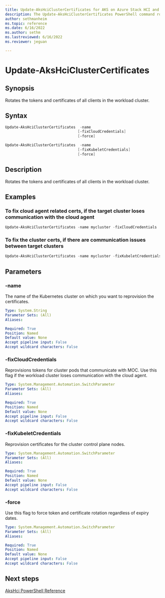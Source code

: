 ```yaml
---
title: Update-AksHciClusterCertificates for AKS on Azure Stack HCI and Windows Server
description: The Update-AksHciClusterCertificates PowerShell command rotates tokens and certificates of all clients in the workload cluster.
author: sethmanheim
ms.topic: reference
ms.date: 6/16/2022
ms.author: sethm 
ms.lastreviewed: 6/16/2022
ms.reviewer: jeguan

---
```


# Update-AksHciClusterCertificates

## Synopsis

Rotates the tokens and certificates of all clients in the workload cluster.

## Syntax

```powershell
Update-AksHciClusterCertificates  -name
                                 [-fixCloudCredentials]
                                 [-force]
```

```powershell
Update-AksHciClusterCertificates  -name
                                 [-fixKubeletCredentials]
                                 [-force]
```

## Description

Rotates the tokens and certificates of all clients in the workload cluster.

## Examples

### To fix cloud agent related certs, if the target cluster loses communication with the cloud agent

```PowerShell
Update-AksHciClusterCertificates -name mycluster -fixCloudCredentials
```

### To fix the cluster certs, if there are communication issues between target clusters

```PowerShell
Update-AksHciClusterCertificates -name mycluster -fixKubeletCredentials
```

## Parameters

### -name

The name of the Kubernetes cluster on which you want to reprovision the certificates.

```yaml
Type: System.String
Parameter Sets: (All)
Aliases:

Required: True
Position: Named
Default value: None
Accept pipeline input: False
Accept wildcard characters: False
```

### -fixCloudCredentials

Reprovisions tokens for cluster pods that communicate with MOC. Use this flag if the workload cluster loses communication with the cloud agent.

```yaml
Type: System.Management.Automation.SwitchParameter
Parameter Sets: (All)
Aliases:

Required: True
Position: Named
Default value: None
Accept pipeline input: False
Accept wildcard characters: False
```

### -fixKubeletCredentials

Reprovision certificates for the cluster control plane nodes.

```yaml
Type: System.Management.Automation.SwitchParameter
Parameter Sets: (All)
Aliases:

Required: True
Position: Named
Default value: None
Accept pipeline input: False
Accept wildcard characters: False
```

### -force

Use this flag to force token and certificate rotation regardless of expiry dates.

```yaml
Type: System.Management.Automation.SwitchParameter
Parameter Sets: (All)
Aliases:

Required: True
Position: Named
Default value: None
Accept pipeline input: False
Accept wildcard characters: False
```

## Next steps

[AksHci PowerShell Reference](index.md)
